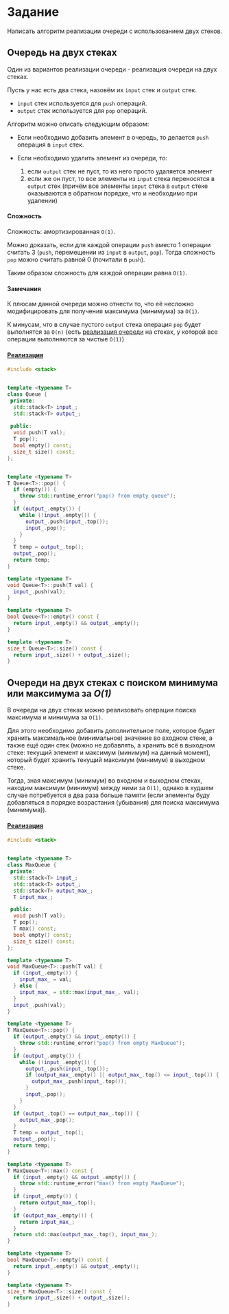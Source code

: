 # Задание

Написать алгоритм реализации очереди с использованием двух стеков.

## Очередь на двух стеках

Один из вариантов реализации очереди - реализация очереди на двух стеках.

Пусть у нас есть два стека, назовём их `input` стек и `output` стек. 

* `input` стек используется для `push` операций. 
* `output` стек используется для `pop` операций.


Алгоритм можно описать следующим образом:

* Если необходимо добавить элемент в очередь, то делается `push` операция в `input` стек.

* Если необходимо удалить элемент из очереди, то:
  1. если `output` стек не пуст, то из него просто удаляется элемент
  2. если же он пуст, то все элементы из `input` стека переносятся в `output` стек (причём все элементы `input` стека в `output` стеке оказываются в обратном порядке, что и необходимо при удалении)

#### Сложность

Сложность: амортизированная `O(1)`.

Можно доказать, если для каждой операции `push` вместо 1 операции считать 3 (`push`, перемещении из `input` в `output`, `pop`). Тогда сложность `pop` можно считать равной 0 (почитали в `push`). 

Таким образом сложность для каждой операции равна `O(1)`.

#### Замечания

К плюсам данной очереди можно отнести то, что её несложно модифицировать для получения максимума (минимума) за `O(1)`.
   
К минусам, что в случае пустого `output` стека операция `pop` будет выполнятся за `O(n)` (есть [реализация очереди](https://neerc.ifmo.ru/wiki/index.php?title=%D0%9F%D0%B5%D1%80%D1%81%D0%B8%D1%81%D1%82%D0%B5%D0%BD%D1%82%D0%BD%D0%B0%D1%8F_%D0%BE%D1%87%D0%B5%D1%80%D0%B5%D0%B4%D1%8C#.D0.A0.D0.B5.D0.B0.D0.BB.D0.B8.D0.B7.D0.B0.D1.86.D0.B8.D1.8F_.D0.BE.D1.87.D0.B5.D1.80.D0.B5.D0.B4.D0.B8_.D0.BD.D0.B0_.D1.88.D0.B5.D1.81.D1.82.D0.B8_.D1.81.D1.82.D0.B5.D0.BA.D0.B0.D1.85) на стеках, у которой все операции выполняются за чистые `O(1)`)

#### [Реализация](queue.cpp)

```cpp
#include <stack>


template <typename T>
class Queue {
 private:
  std::stack<T> input_;
  std::stack<T> output_;
  
 public:
  void push(T val);
  T pop();
  bool empty() const;
  size_t size() const;
};


template <typename T>
T Queue<T>::pop() {
  if (empty()) {
    throw std::runtime_error("pop() from empty queue");
  }
  if (output_.empty()) {
    while (!input_.empty()) {
      output_.push(input_.top());
      input_.pop();
    }
  }
  T temp = output_.top();
  output_.pop();
  return temp;
}

template <typename T>
void Queue<T>::push(T val) {
  input_.push(val);
}

template <typename T>
bool Queue<T>::empty() const {
  return input_.empty() && output_.empty();
}

template <typename T>
size_t Queue<T>::size() const {
  return input_.size() + output_.size();
}
```


## Очереди на двух стеках с поиском минимума или максимума за _O(1)_

В очереди на двух стеках можно реализовать операции поиска максимума и минимума за `O(1)`.

Для этого необходимо добавить дополнительное поле, которое будет хранить максимальное (минимальное) значение во входном стеке, а также ещё один стек (можно не добавлять, а хранить всё в выходном стеке: текущий элемент и максимум (минимум) на данный момент), который будет хранить текущий максимум (минимум) в выходном стеке.

Тогда, зная максимум (минимум) во входном и выходном стеках, находим максимум (минимум) между ними за `O(1)`, однако в худшем случае потребуется в два раза больше памяти (если элементы буду добавляться в порядке возрастания (убывания) для поиска максимума (минимума)).

#### [Реализация](max_queue.h)

```cpp
#include <stack>


template <typename T>
class MaxQueue {
 private:
  std::stack<T> input_;
  std::stack<T> output_;
  std::stack<T> output_max_;
  T input_max_;

 public:
  void push(T val);
  T pop();
  T max() const;
  bool empty() const;
  size_t size() const;
};

template <typename T>
void MaxQueue<T>::push(T val) {
  if (input_.empty()) {
    input_max_ = val;
  } else {
    input_max_ = std::max(input_max_, val);
  }
  input_.push(val);
}

template <typename T>
T MaxQueue<T>::pop() {
  if (output_.empty() && input_.empty()) {
    throw std::runtime_error("pop() from empty MaxQueue");
  }
  if (output_.empty()) {
    while (!input_.empty()) {
      output_.push(input_.top());
      if (output_max_.empty() || output_max_.top() <= input_.top()) {
        output_max_.push(input_.top());
      }
      input_.pop();
    }
  }
  if (output_.top() == output_max_.top()) {
    output_max_.pop();
  }
  T temp = output_.top();
  output_.pop();
  return temp;
}

template <typename T>
T MaxQueue<T>::max() const {
  if (input_.empty() && output_.empty()) {
    throw std::runtime_error("max() from empty MaxQueue");
  }
  if (input_.empty()) {
    return output_max_.top();
  }
  if (output_max_.empty()) {
    return input_max_;
  }
  return std::max(output_max_.top(), input_max_);
}

template <typename T>
bool MaxQueue<T>::empty() const {
  return input_.empty() && output_.empty();
}

template <typename T>
size_t MaxQueue<T>::size() const {
  return input_.size() + output_.size();
}
```
